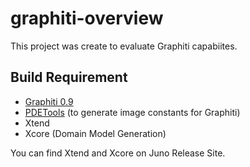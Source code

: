 graphiti-overview
=================

This project was create to evaluate Graphiti capabiites.

## Build Requirement
* [Graphiti 0.9](http://www.eclipse.org/graphiti/download.php)
* [PDETools](https://github.com/jeeeyul/pde-tools) (to generate image constants for Graphiti)
* Xtend
* Xcore (Domain Model Generation)


You can find Xtend and Xcore on Juno Release Site.